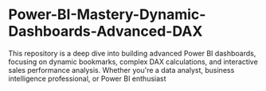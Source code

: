 # Power-BI-Mastery-Dynamic-Dashboards-Advanced-DAX
This repository is a deep dive into building advanced Power BI dashboards, focusing on dynamic bookmarks, complex DAX calculations, and interactive sales performance analysis. Whether you're a data analyst, business intelligence professional, or Power BI enthusiast
